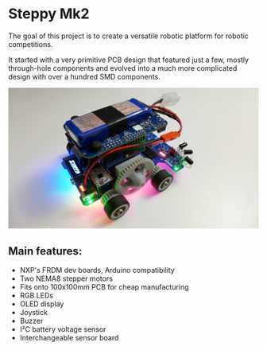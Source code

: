 # Steppy Mk2

The goal of this project is to create a versatile robotic platform for robotic competitions.

It started with a very primitive PCB design that featured just a few, mostly through-hole components and evolved into a much more complicated design with over a hundred SMD components.

![Drag Racing](image.jpg)

## Main features:
- NXP's FRDM dev boards, Arduino compatibility
- Two NEMA8 stepper motors
- Fits onto 100x100mm PCB for cheap manufacturing
- RGB LEDs
- OLED display
- Joystick
- Buzzer
- I²C battery voltage sensor
- Interchangeable sensor board
